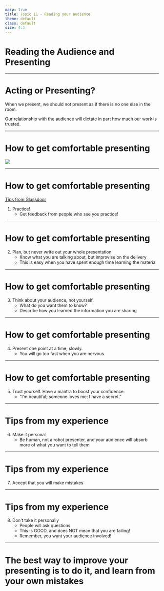 ```yaml
---
marp: true
title: Topic 11 - Reading your audience
theme: default
class: default
size: 4:3
---
```


# Reading the Audience and Presenting

---

# Acting or Presenting?

When we present, we should not present as if there is no one else in the room. 

Our relationship with the audience will dictate in part how much our work is trusted.

---

# How to get comfortable presenting

![](https://media2.giphy.com/media/8vkEKXvnXkyCZx8w6b/giphy.gif)

---

# How to get comfortable presenting

[Tips from Glassdoor](https://www.glassdoor.com/blog/10-acting-tips-give-presentations/)


1. Practice!
    - Get feedback from people who see you practice!

---

# How to get comfortable presenting

2. Plan, but never write out your whole presentation
    - Know what you are talking about, but improvise on the delivery
    - This is easy when you have spent enough time learning the material

---

# How to get comfortable presenting

3. Think about your audience, not yourself.
    - What do you want them to know?
    - Describe how you learned the information you are sharing

---

# How to get comfortable presenting

4. Present one point at a time, slowly.
    - You will go too fast when you are nervous

---

# How to get comfortable presenting

5. Trust yourself. Have a mantra to boost your confidence:
    - “I’m beautiful; someone loves me; I have a secret.”

---

# Tips from my experience

6. Make it personal
    - Be human, not a robot presenter, and your audience will absorb more of what you want to tell them

---

# Tips from my experience

7. Accept that you will make mistakes

---

# Tips from my experience

8. Don't take it personally
    - People will ask questions
    - This is GOOD, and does NOT mean that you are failing!
    - Remember, you want your audience involved!

---

# The best way to improve your presenting is to do it, and learn from your own mistakes